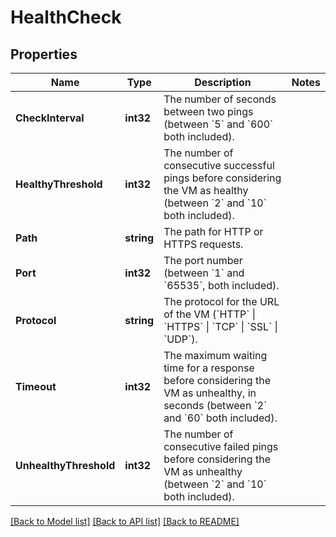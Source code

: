 # HealthCheck

## Properties

Name | Type | Description | Notes
------------ | ------------- | ------------- | -------------
**CheckInterval** | **int32** | The number of seconds between two pings (between &#x60;5&#x60; and &#x60;600&#x60; both included). | 
**HealthyThreshold** | **int32** | The number of consecutive successful pings before considering the VM as healthy (between &#x60;2&#x60; and &#x60;10&#x60; both included). | 
**Path** | **string** | The path for HTTP or HTTPS requests. | 
**Port** | **int32** | The port number (between &#x60;1&#x60; and &#x60;65535&#x60;, both included). | 
**Protocol** | **string** | The protocol for the URL of the VM (&#x60;HTTP&#x60; \\| &#x60;HTTPS&#x60; \\| &#x60;TCP&#x60; \\| &#x60;SSL&#x60; \\| &#x60;UDP&#x60;). | 
**Timeout** | **int32** | The maximum waiting time for a response before considering the VM as unhealthy, in seconds (between &#x60;2&#x60; and &#x60;60&#x60; both included). | 
**UnhealthyThreshold** | **int32** | The number of consecutive failed pings before considering the VM as unhealthy (between &#x60;2&#x60; and &#x60;10&#x60; both included). | 

[[Back to Model list]](../README.md#documentation-for-models) [[Back to API list]](../README.md#documentation-for-api-endpoints) [[Back to README]](../README.md)



